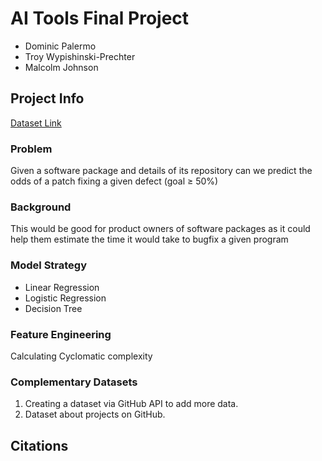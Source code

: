 # AI Tools Final Project
- Dominic Palermo
- Troy Wypishinski-Prechter
- Malcolm Johnson

## Project Info
[Dataset Link](https://github.com/feiwww/GHPR_dataset)

### Problem
Given a software package and details of its repository can we predict the odds of a patch fixing a given defect (goal ≥ $50\%$)

### Background
This would be good for product owners of software packages as it could help them estimate the time it would take to bugfix a given program

### Model Strategy
- Linear Regression
- Logistic Regression
- Decision Tree

### Feature Engineering
Calculating Cyclomatic complexity

### Complementary Datasets
1. Creating a dataset via GitHub API to add more data. 
2. Dataset about projects on GitHub.

## Citations
